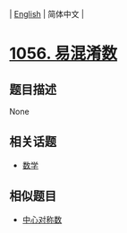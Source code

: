 
| [English](README_EN.md) | 简体中文 |
# [1056. 易混淆数](https://leetcode-cn.com/problems/confusing-number/)
## 题目描述
None
## 相关话题
- [数学](https://leetcode-cn.com/tag/math)
## 相似题目
- [中心对称数](../strobogrammatic-number/README.md)
